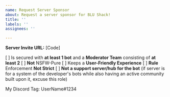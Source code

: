 ```yaml
---
name: Request Server Sponsor
about: Request a server sponsor for BLU Shack!
title: ''
labels: ''
assignees: ''

---
```


**Server Invite URL:** [Code]

[ ] Is secured with **at least 1 bot** and a **Moderator Team** consisting of **at least 2**
[ ] **Not** NSFW-Pure
[ ] Keeps a **User-Friendly Experience**
[ ] **Rule** Enforcement **Not Strict**
[ ] **Not a support server/hub for the bot** (if server is for a system of the developer's bots while also having an active community built upon it, excuse this role)

My Discord Tag: UserName#1234
